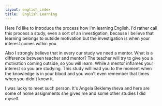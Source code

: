```yaml
---
layout: english_index
title:  English Learning
---
```


Here I'd like to introduce the process how I'm learning English. I'd rather call this process a study, even a sort of an investigation, because I believe that learning belongs to outside motivation but the investigation is when your interest comes within you.

Also I strongly believe that in every our study we need a mentor. What is a difference between teacher and mentor? The teacher will try to give you a motivation coming outside, so you will learn. While a mentor inflames your interest so you are studying. This study will lead you to the moment when the knowledge is in your blood and you won't even remember that times when you didn't know it.

I was lucky to meet such person. It's Angela Beklemysheva and here are some of home assignments she gives me and some other studies I did myself.
